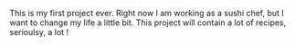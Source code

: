 This is my first project ever. Right now I am working as a sushi chef,
but I want to change my life a little bit. This project will contain a lot of recipes, serioulsy, a lot ! 


